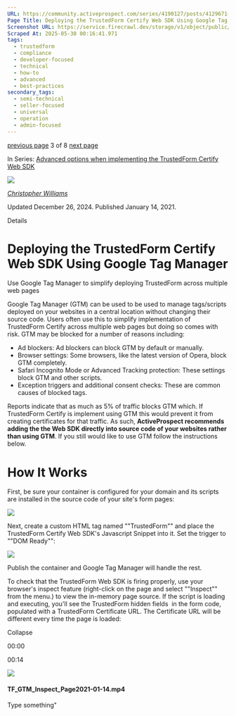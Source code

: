 ```yaml
---
URL: https://community.activeprospect.com/series/4190127/posts/4129671-deploying-the-trustedform-certify-web-sdk-using-google-tag-manager
Page Title: Deploying the TrustedForm Certify Web SDK Using Google Tag Manager
Screenshot URL: https://service.firecrawl.dev/storage/v1/object/public/media/screenshot-167930a5-3943-4467-accd-c286e6fd64cb.png
Scraped At: 2025-05-30 00:16:41.971
tags:
  - trustedform
  - compliance
  - developer-focused
  - technical
  - how-to
  - advanced
  - best-practices
secondary_tags:
  - semi-technical
  - seller-focused
  - universal
  - operation
  - admin-focused
---
```


[previous page](https://community.activeprospect.com/series/4190127/posts/4076729-flagging-sensitive-data-with-trustedform-certify) 3 of 8 [next page](https://community.activeprospect.com/series/4190127/posts/4076826-manually-triggering-trustedform-certify-web-sdk-delayed-execution)

In Series: [Advanced options when implementing the TrustedForm Certify Web SDK](https://community.activeprospect.com/series/4190127-advanced-options-when-implementing-the-trustedform-certify-web-sdk)

[![](https://content2.bloomfire.com/avatars/users/1405246/thumb/thumbnail.png?f=1620827893&Expires=1748567774&Signature=WTTOqztRC7U-S55SOSIf9P3hqE6TNryUy3kqOV4rwBHGDb0Ckl8tieyFbTt9JkDhY5eT2-0nExUlIdUHmcbo~MLaS3OfaLy640OprXvFuAj8jiiiAKvuaNvNO~5TB5YvqgdhNVMxIEoumXqj0k4QPs~MzWZsTWVsufLlvfbmqiCJodrggo81OdQLyzMKVl3rcVUyhjdXKypx89V831oePVWQhGNETN6RZ96OOquiqMR7h2lXD4s7wxNUu2TgO8TUVHu65sI0F~1cswXJqCN9PzSusja9hm7~xyvDe~RncAW3QgSB9IO809B0dAFmhhUJzh-2tQ65jH3MfYLjgzSrzA__&Key-Pair-Id=APKAIDFCFZ2UHE5LPIUA)](https://community.activeprospect.com/memberships/7846678-christopher-williams)

[_Christopher Williams_](https://community.activeprospect.com/memberships/7846678-christopher-williams)

Updated December 26, 2024. Published January 14, 2021.

Details

# Deploying the TrustedForm Certify Web SDK Using Google Tag Manager

Use Google Tag Manager to simplify deploying TrustedForm across multiple web pages

Google Tag Manager (GTM) can be used to be used to manage tags/scripts deployed on your websites in a central location without changing their source code. Users often use this to simplify implementation of TrustedForm Certify across multiple web pages but doing so comes with risk. GTM may be blocked for a number of reasons including:

- Ad blockers: Ad blockers can block GTM by default or manually.
- Browser settings: Some browsers, like the latest version of Opera, block GTM completely.
- Safari Incognito Mode or Advanced Tracking protection: These settings block GTM and other scripts.
- Exception triggers and additional consent checks: These are common causes of blocked tags.


Reports indicate that as much as 5% of traffic blocks GTM which. If TrustedForm Certify is implement using GTM this would prevent it from creating certificates for that traffic. As such, **ActiveProspect recommends adding the the Web SDK directly into source code of your websites rather than using GTM**. If you still would like to use GTM follow the instructions below.

# How It Works

First, be sure your container is configured for your domain and its scripts are installed in the source code of your site's form pages:

![](https://content2.bloomfire.com/thumbnails/contents/002/463/801/original.png?f=1610650552&Expires=1748567794&Signature=IAUKLuHMo~w~gZxbu-J-URcH41j~J13POZ3lKZGOAfY9bbjnMB-tWyHTyV~C8IloRiayyNyCuGi6f9W3DLBDHSrq6yIRwYcp2k5am-qlXYCPijJoGOCVuoxPve9pNg380hkz9LFxar9~K0dd7VWzm9i1sK49UfOPlvJ7YArX2p-RAdJwWba1eBF5qnl-XlFyaIp27VYwRbSNlkjkTWmYYWy5Vn7M28~qQTMGTj5ba~WE4eeIw30my7elWRtD1~I-MKYCOj5smIhZOK1d6KEB-HbTSAjAc-IYR1phpEuFB50omTRJLpoHWOofPcjhSfp9-ZhRpotndckdM-BYDs-bbA__&Key-Pair-Id=APKAIDFCFZ2UHE5LPIUA)

Next, create a custom HTML tag named ""TrustedForm"" and place the TrustedForm Certify Web SDK's Javascript Snippet into it. Set the trigger to ""DOM Ready"":

![](https://content1.bloomfire.com/thumbnails/contents/002/463/805/original.png?f=1610650661&Expires=1748567794&Signature=in3vyMRMcdyBo1SOM3i4ypja5iN0I3mVTo7dDSKxzvvjtHSYVBN~oTpR8QN2uWDKXizpy4Yj8oSwODzW9KLBC23KNEVef0KofbuQvAOHiHiAHSEHMGEdUXvsaDeBTWARs1jUblBkv~zIvYlHAGp~XJ9mfxcq2E78p4qZp6kbIvOgwfxNKf72R0yamZ4LrpbQbLV8KRPnOjcs6uhBtCmnNfYEtTQS0-3ycQtN4LWdnWi6Xz2kTwa4KX5Y15HRySLeEBfJ8jvZbKejdjetpdVaRr5Ixi1vrr-kswItxRjm4vlWpg-Wb3g02mynFRNg2XDWPKL3QQdaH6ZOjMkQY548Og__&Key-Pair-Id=APKAIDFCFZ2UHE5LPIUA)

Publish the container and Google Tag Manager will handle the rest.

To check that the TrustedForm Web SDK is firing properly, use your browser's inspect feature (right-click on the page and select ""Inspect"" from the menu.) to view the in-memory page source. If the script is loading and executing, you'll see the TrustedForm hidden fields  in the form code, populated with a TrustedForm Certificate URL. The Certificate URL will be different every time the page is loaded:

Collapse

00:00

00:14

![](https://content1.bloomfire.com/thumbnails/contents/002/463/834/_270x180.png?f=1610651393&Expires=1748567794&Signature=eE93kR0ayQ6GG03p7N4yqW7GWjNguR7thPzKmkLI1VfR0BPcOtj0eZyzoDIOaDTIG58R3eoCwHxPQpPlSMSPLQa0~CZbhjFr-BhRDlmVo1ApGf0891dvcpBHsNNK6FmXXC6QwqIZx91TcSSB-sTlcsVFdmQrS~WIwS5MAlNoOD00YBvsH9MJWo-vWzEJViZawQ0afkgW7X7anSC1TGUIKu6gpt-3cEAyIl6zTtS-zS-UaSXN9X8OTiSHd3oLb~6Fu~1Hx-Ys-YWHvjXmYHJswtP99B~MGrGydfop5CwCF9bBxTjAl6Y4mZhmRN5hE04UTWqDcfV3-OoBgm8DQOY~Sw__&Key-Pair-Id=APKAIDFCFZ2UHE5LPIUA)

#### TF\_GTM\_Inspect\_Page2021-01-14.mp4

Type something"

